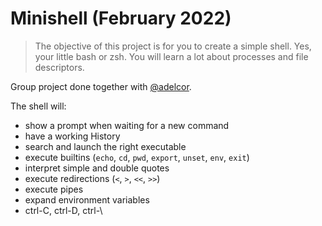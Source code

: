 # Minishell (February 2022)
> The objective of this project is for you to create a simple shell. Yes, your little bash or zsh. You will learn a lot about processes and file descriptors.

Group project done together with [@adelcor](https://github.com/adelcor).

The shell will:
- show a prompt when waiting for a new command
- have a working History
- search and launch the right executable
- execute builtins (`echo`, `cd`, `pwd`, `export`, `unset`, `env`, `exit`)
- interpret simple and double quotes
- execute redirections (`<`, `>`, `<<`, `>>`)
- execute pipes
- expand environment variables
- ctrl-C, ctrl-D, ctrl-\
